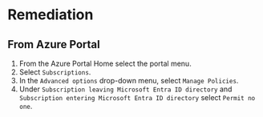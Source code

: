 # Remediation

## From Azure Portal

1. From the Azure Portal Home select the portal menu.
2. Select `Subscriptions`.
3. In the `Advanced options` drop-down menu, select `Manage Policies`.
4. Under `Subscription leaving Microsoft Entra ID directory` and `Subscription entering Microsoft Entra ID directory` select `Permit no one`.
